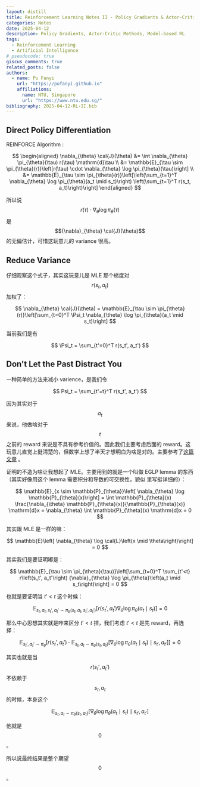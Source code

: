 ```yaml
---
layout: distill
title: Reinforcement Learning Notes II - Policy Gradients & Actor-Critic Methods
categories: Notes
date: 2025-04-12
description: Policy Gradients, Actor-Critic Methods, Model-based RL
tags:
  - Reinforcement Learning
  - Artificial Intelligence
# pseudocode: true
giscus_comments: true
related_posts: false
authors:
  - name: Pu Fanyi
    url: "https://pufanyi.github.io"
    affiliations:
      name: NTU, Singapore
      url: "https://www.ntu.edu.sg/"
bibliography: 2025-04-12-RL-II.bib
---
```


## Direct Policy Differentiation

REINFORCE Algorithm <d-cite key="williams1992simple"></d-cite>:

$$
\begin{aligned}
\nabla_{\theta} \cal{J}(\theta) &= \int \nabla_{\theta} \pi_{\theta}(\tau) r(\tau) \mathrm{d}\tau \\
&= \mathbb{E}_{\tau \sim \pi_{\theta}(r)}\left[r(\tau) \cdot \nabla_{\theta} \log \pi_{\theta}(\tau)\right] \\
&= \mathbb{E}_{\tau \sim \pi_{\theta}(r)}\left[\left(\sum_{t=1}^T \nabla_{\theta} \log \pi_{\theta}(a_t \mid s_t)\right) \left(\sum_{t=1}^T r(s_t, a_t)\right)\right]
\end{aligned}
$$

所以说 $$r(\tau) \cdot {\nabla}_{\theta} \log \pi_{\theta}(\tau)$$ 是 $${\nabla}_{\theta} \cal{J}(\theta)$$ 的无偏估计，可惜这玩意儿的 variance 很高。

## Reduce Variance

仔细观察这个式子，其实这玩意儿是 MLE 那个梯度对 $$r(s_t, a_t)$$ 加权了：

$$
\nabla_{\theta} \cal{J}(\theta) = \mathbb{E}_{\tau \sim \pi_{\theta}(r)}\left[\sum_{t=0}^T \Psi_t \nabla_{\theta} \log \pi_{\theta}(a_t \mid s_t)\right]
$$

当前我们是有

$$
\Psi_t = \sum_{t'=0}^T r(s_t', a_t')
$$

## Don't Let the Past Distract You

一种简单的方法来减小 varience，是我们令

$$
Psi_t = \sum_{t'=t}^T r(s_t', a_t')
$$

因为其实对于 $$a_t$$ 来说，他做啥对于 $$t$$ 之前的 reward 来说是不具有参考价值的。因此我们主要考虑后面的 reward。这玩意儿直觉上挺清楚的，但数学上想了半天才想明白为啥是对的。主要参考了[这篇文章](https://spinningup.openai.com/en/latest/spinningup/extra_pg_proof1.html) <d-cite key="SpinningUp2018"></d-cite>。

证明的不造为啥让我想起了 MLE。主要用到的就是一个叫做 EGLP lemma 的东西（其实好像用这个 lemma 需要积分和导数的可交换性，貌似 <d-cite key="hogg2013introduction"></d-cite> 里写挺详细的）：

$$
\mathbb{E}_{x \sim \mathbb{P}_{\theta}}\left[ \nabla_{\theta} \log \mathbb{P}_{\theta}(x)\right] = \int \mathbb{P}_{\theta}(x) \frac{\nabla_{\theta} \mathbb{P}_{\theta}(x)}{\mathbb{P}_{\theta}(x)} \mathrm{d}x = \nabla_{\theta} \int \mathbb{P}_{\theta}(x) \mathrm{d}x = 0
$$

其实跟 MLE 是一样的嘛：

$$
\mathbb{E}\left[ \nabla_{\theta} \log \cal{L}\left(x \mid \theta\right)\right] = 0
$$

其实我们是要证明嘟是：

$$
\mathbb{E}_{\tau \sim \pi_{\theta}(\tau)}\left[\sum_{t=0}^T \sum_{t'<t} r\left(s_t', a_t'\right) {\nabla}_{\theta} \log \pi_{\theta}\left(a_t \mid s_t\right)\right] = 0
$$

也就是要证明当 $t'<t$ 这个时候：

$$
\mathbb{E}_{s_t, a_t, s_t', a_t' \sim \pi_{\theta}\left(s_t, a_t, s_t', a_t'\right)}\left[r\left(s_t', a_t'\right) \nabla_{\theta} \log \pi_{\theta}\left(a_t \mid s_t\right)\right] = 0
$$

那么中心思想其实就是咋来区分 $t'<t$ 捏，我们考虑 $t'<t$ 是先 reward，再选择：

$$
\mathbb{E}_{s_t', a_t' \sim \pi_{\theta}}\left[r\left(s_t', a_t'\right) \cdot \mathbb{E}_{s_t, a_t \sim \pi_{\theta}\left(s_t, a_t\right)}\left[\nabla_{\theta} \log \pi_{\theta}\left(a_t \mid s_t\right) \mid s_{t'}, a_{t'}\right]\right] = 0
$$

其实也就是当 $$r(s_t', a_t')$$ 不依赖于 $$s_t, a_t$$ 的时候，本身这个

$$
\mathbb{E}_{s_t, a_t \sim \pi_{\theta}\left(s_t, a_t\right)}\left[\nabla_{\theta} \log \pi_{\theta}\left(a_t \mid s_t\right) \mid s_{t'}, a_{t'}\right]
$$

他就是 $$0$$。

所以说最终结果是整个期望 $$0$$。
